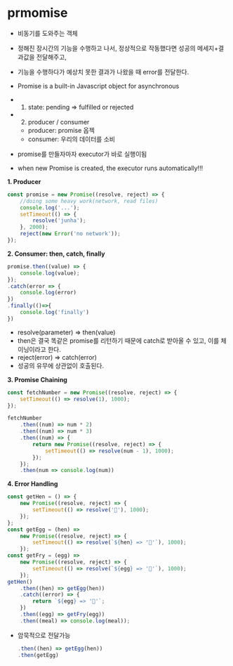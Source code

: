 # prmomise

-   비동기를 도와주는 객체
-   정해진 장시간의 기능을 수행하고 나서, 정상적으로 작동했다면 성공의 메세지+결과값을 전달해주고,
-   기능을 수행하다가 예상치 못한 결과가 나왔을 때 error를 전달한다.

-   Promise is a built-in Javascript object for asynchronous
-   1. state: pending => fulfilled or rejected
-   2. producer / consumer

    -   producer: promise 옵젝
    -   consumer: 우리의 데이터를 소비

-   promise를 만들자마자 executor가 바로 실행이됨
-   when new Promise is created, the executor runs automatically!!!

**1. Producer**

```js
const promise = new Promise((resolve, reject) => {
    //doing some heavy work(network, read files)
    console.log('...');
    setTimeout(() => {
        resolve('junha');
    }, 2000);
    reject(new Error('no network'));
});
```

**2. Consumer: then, catch, finally**

```js
promise.then((value) => {
    console.log(value);
});
.catch(error => {
    console.log(error)
})
.finally(()=>{
    console.log('finally')
})
```

-   resolve(parameter) => then(value)
-   then은 결국 똑같은 promise를 리턴하기 때문에 catch로 받아올 수 있고, 이를 체이닝이라고 한다.
-   reject(error) => catch(error)
-   성공의 유무에 상관없이 호출된다.

**3. Promise Chaining**

```js
const fetchNumber = new Promise((resolve, reject) => {
    setTimeout(() => resolve(1), 1000);
});

fetchNumber
    .then((num) => num * 2)
    .then((num) => num * 3)
    .then((num) => {
        return new Promise((resolve, reject) => {
            setTimeout(() => resolve(num - 1), 1000);
        });
    });
    .then(num => console.log(num))
```

**4. Error Handling**

```js
const getHen = () => {
    new Promise((resolve, reject) => {
        setTimeout(() => resolve('🐔'), 1000);
    });
};
const getEgg = (hen) =>
    new Promise((resolve, reject) => {
        setTimeout(() => resolve(`${hen} => '🥚'`), 1000);
    });
const getFry = (egg) =>
    new Promise((resolve, reject) => {
        setTimeout(() => resolve(`${egg} => '🥯'`), 1000);
    });
getHen()
    .then((hen) => getEgg(hen))
    .catch((error) => {
        return `${egg} => '🍕'`;
    })
    .then((egg) => getFry(egg))
    .then((meal) => console.log(meal));
```

-   암묵적으로 전달가능
    ```js
    .then((hen) => getEgg(hen))
    .then(getEgg)
    ```
